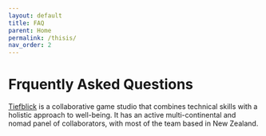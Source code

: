 ```yaml
---
layout: default
title: FAQ
parent: Home
permalink: /thisis/
nav_order: 2
---
```


<h1>Frquently Asked Questions</h1>
<a href="https://www.tiefblick.studio/" target="_blank">Tiefblick</a> is a collaborative game studio that combines technical skills with a holistic approach to well-being. It has an active multi-continental and nomad panel of collaborators, with most of the team based in New Zealand.
